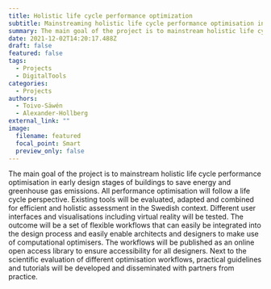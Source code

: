 ```yaml
---
title: Holistic life cycle performance optimization
subtitle: Mainstreaming holistic life cycle performance optimisation in early design stages of buildings
summary: The main goal of the project is to mainstream holistic life cycle performance optimisation in early design stages of buildings to save energy and greenhouse gas emissions. All performance optimisation will follow a life cycle perspective. 
date: 2021-12-02T14:20:17.488Z
draft: false
featured: false
tags:
  - Projects
  - DigitalTools
categories:
  - Projects
authors:
  - Toivo-Säwén
  - Alexander-Hollberg
external_link: ""
image:
  filename: featured
  focal_point: Smart
  preview_only: false
---
```

The main goal of the project is to mainstream holistic life cycle performance optimisation in early design stages of buildings to save energy and greenhouse gas emissions. All performance optimisation will follow a life cycle perspective. Existing tools will be evaluated, adapted and combined for efficient and holistic assessment in the Swedish context. Different user interfaces and visualisations including virtual reality will be tested. The outcome will be a set of flexible workflows that can easily be integrated into the design process and easily enable architects and designers to make use of computational optimisers. The workflows will be published as an online open access library to ensure accessibility for all designers. Next to the scientific evaluation of different optimisation workflows, practical guidelines and tutorials will be developed and disseminated with partners from practice.
